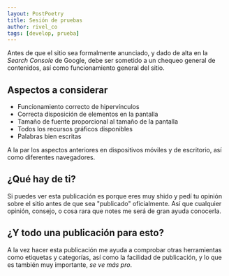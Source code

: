 ```yaml
---
layout: PostPoetry
title: Sesión de pruebas
author: rivel_co
tags: [develop, prueba]
---
```


Antes de que el sitio sea formalmente anunciado, y dado de alta en la *Search Console* de Google, debe ser sometido a un chequeo general de contenidos, así como funcionamiento general del sitio.

## Aspectos a considerar

- Funcionamiento correcto de hipervínculos
- Correcta disposición de elementos en la pantalla
- Tamaño de fuente proporcional al tamaño de la pantalla
- Todos los recursos gráficos disponibles
- Palabras bien escritas

A la par los aspectos anteriores en dispositivos móviles y de escritorio, así como diferentes navegadores.

## ¿Qué hay de ti?

Si puedes ver esta publicación es porque eres muy shido y pedí tu opinión sobre el sitio antes de que sea "publicado" oficialmente. Así que cualquier opinión, consejo, o cosa rara que notes me será de gran ayuda conocerla.

## ¿Y todo una publicación para esto?

A la vez hacer esta publicación me ayuda a comprobar otras herramientas como etiquetas y categorías, así como la facilidad de publicación, y lo que es también muy importante, *se ve más pro*.